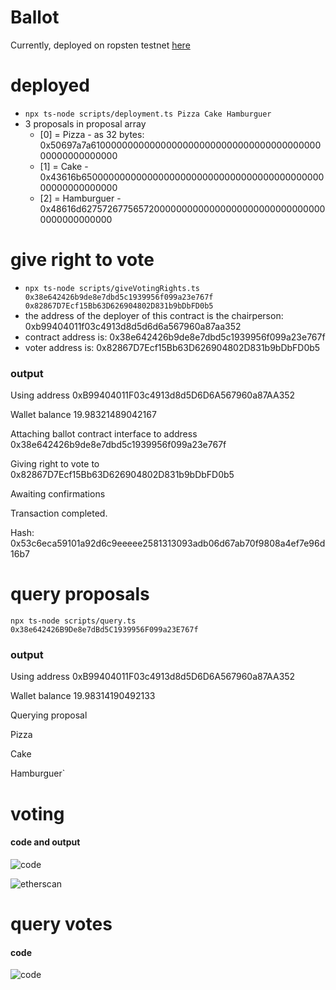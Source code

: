 # Ballot

Currently, deployed on ropsten testnet [here](https://ropsten.etherscan.io/address/0x38e642426b9de8e7dbd5c1939956f099a23e767f)

# deployed
- `npx ts-node scripts/deployment.ts Pizza Cake Hamburguer `
- 3 proposals in proposal array
  - [0] = Pizza - as 32 bytes: 0x50697a7a61000000000000000000000000000000000000000000000000000000
  - [1] = Cake - 0x43616b6500000000000000000000000000000000000000000000000000000000
  - [2] = Hamburguer - 0x48616d6275726775657200000000000000000000000000000000000000000000


# give right to vote

- `npx ts-node scripts/giveVotingRights.ts 0x38e642426b9de8e7dbd5c1939956f099a23e767f 0x82867D7Ecf15Bb63D626904802D831b9bDbFD0b5`
- the address of the deployer of this contract is the chairperson: 0xb99404011f03c4913d8d5d6d6a567960a87aa352 
- contract address is: 0x38e642426b9de8e7dbd5c1939956f099a23e767f
- voter address is: 0x82867D7Ecf15Bb63D626904802D831b9bDbFD0b5

### output

Using address 0xB99404011F03c4913d8d5D6D6A567960a87AA352

Wallet balance 19.98321489042167

Attaching ballot contract interface to address 0x38e642426b9de8e7dbd5c1939956f099a23e767f

Giving right to vote to 0x82867D7Ecf15Bb63D626904802D831b9bDbFD0b5

Awaiting confirmations

Transaction completed. 

Hash: 0x53c6eca59101a92d6c9eeeee2581313093adb06d67ab70f9808a4ef7e96d16b7

# query proposals

`npx ts-node scripts/query.ts 0x38e642426B9De8e7dBd5C1939956F099a23E767f`

### output

Using address 0xB99404011F03c4913d8d5D6D6A567960a87AA352

Wallet balance 19.98314190492133

Querying proposal

Pizza

Cake

Hamburguer`

# voting

#### code and output

![code](https://github.com/jieunyoo/ballot/blob/main/screenshots/voteScreenshot.png)


![etherscan](https://github.com/jieunyoo/ballot/blob/main/screenshots/voteEtherscan.png)

# query votes

#### code
![code](https://github.com/jieunyoo/ballot/blob/main/screenshots/queryVotes.png)
